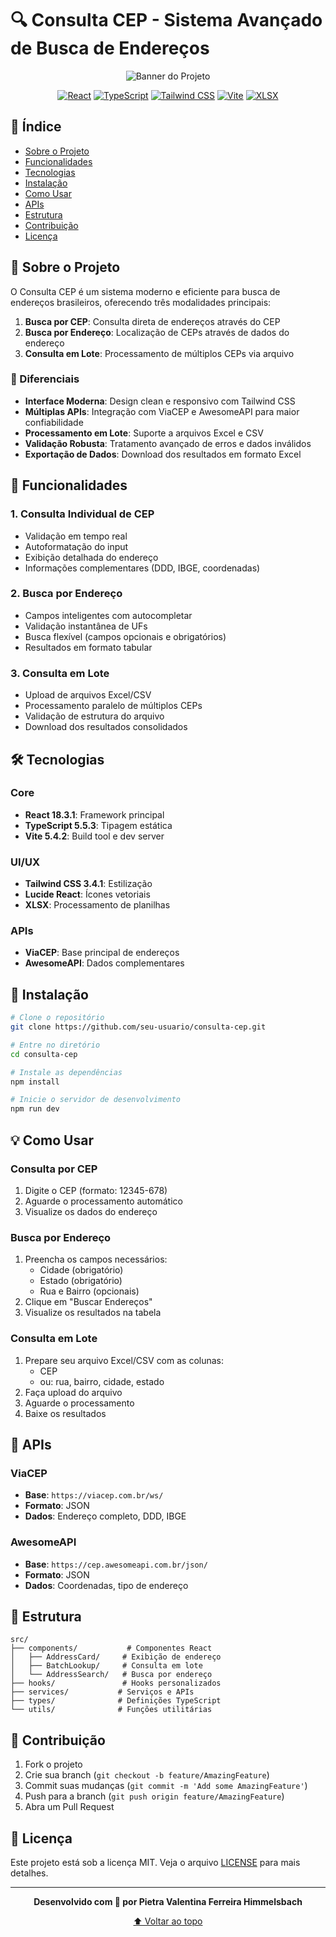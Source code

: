 # 🔍 Consulta CEP - Sistema Avançado de Busca de Endereços

<div align="center">

![Banner do Projeto](https://images.unsplash.com/photo-1579547944212-c4f4961a8dd8?auto=format&fit=crop&w=800&q=80)

[![React](https://img.shields.io/badge/React-18.3.1-61DAFB?logo=react&logoColor=white)](https://reactjs.org/)
[![TypeScript](https://img.shields.io/badge/TypeScript-5.5.3-3178C6?logo=typescript&logoColor=white)](https://www.typescriptlang.org/)
[![Tailwind CSS](https://img.shields.io/badge/Tailwind_CSS-3.4.1-38B2AC?logo=tailwind-css&logoColor=white)](https://tailwindcss.com/)
[![Vite](https://img.shields.io/badge/Vite-5.4.2-646CFF?logo=vite&logoColor=white)](https://vitejs.dev/)
[![XLSX](https://img.shields.io/badge/XLSX-0.18.5-217346?logo=microsoft-excel&logoColor=white)](https://www.npmjs.com/package/xlsx)

</div>

## 📑 Índice

- [Sobre o Projeto](#-sobre-o-projeto)
- [Funcionalidades](#-funcionalidades)
- [Tecnologias](#-tecnologias)
- [Instalação](#-instalação)
- [Como Usar](#-como-usar)
- [APIs](#-apis)
- [Estrutura](#-estrutura)
- [Contribuição](#-contribuição)
- [Licença](#-licença)

## 🎯 Sobre o Projeto

O Consulta CEP é um sistema moderno e eficiente para busca de endereços brasileiros, oferecendo três modalidades principais:

1. **Busca por CEP**: Consulta direta de endereços através do CEP
2. **Busca por Endereço**: Localização de CEPs através de dados do endereço
3. **Consulta em Lote**: Processamento de múltiplos CEPs via arquivo

### 🌟 Diferenciais

- **Interface Moderna**: Design clean e responsivo com Tailwind CSS
- **Múltiplas APIs**: Integração com ViaCEP e AwesomeAPI para maior confiabilidade
- **Processamento em Lote**: Suporte a arquivos Excel e CSV
- **Validação Robusta**: Tratamento avançado de erros e dados inválidos
- **Exportação de Dados**: Download dos resultados em formato Excel

## 🎨 Funcionalidades

### 1. Consulta Individual de CEP
- Validação em tempo real
- Autoformatação do input
- Exibição detalhada do endereço
- Informações complementares (DDD, IBGE, coordenadas)

### 2. Busca por Endereço
- Campos inteligentes com autocompletar
- Validação instantânea de UFs
- Busca flexível (campos opcionais e obrigatórios)
- Resultados em formato tabular

### 3. Consulta em Lote
- Upload de arquivos Excel/CSV
- Processamento paralelo de múltiplos CEPs
- Validação de estrutura do arquivo
- Download dos resultados consolidados

## 🛠 Tecnologias

### Core
- **React 18.3.1**: Framework principal
- **TypeScript 5.5.3**: Tipagem estática
- **Vite 5.4.2**: Build tool e dev server

### UI/UX
- **Tailwind CSS 3.4.1**: Estilização
- **Lucide React**: Ícones vetoriais
- **XLSX**: Processamento de planilhas

### APIs
- **ViaCEP**: Base principal de endereços
- **AwesomeAPI**: Dados complementares

## 🚀 Instalação

```bash
# Clone o repositório
git clone https://github.com/seu-usuario/consulta-cep.git

# Entre no diretório
cd consulta-cep

# Instale as dependências
npm install

# Inicie o servidor de desenvolvimento
npm run dev
```

## 💡 Como Usar

### Consulta por CEP
1. Digite o CEP (formato: 12345-678)
2. Aguarde o processamento automático
3. Visualize os dados do endereço

### Busca por Endereço
1. Preencha os campos necessários:
   - Cidade (obrigatório)
   - Estado (obrigatório)
   - Rua e Bairro (opcionais)
2. Clique em "Buscar Endereços"
3. Visualize os resultados na tabela

### Consulta em Lote
1. Prepare seu arquivo Excel/CSV com as colunas:
   - CEP
   - ou: rua, bairro, cidade, estado
2. Faça upload do arquivo
3. Aguarde o processamento
4. Baixe os resultados

## 🔌 APIs

### ViaCEP
- **Base**: `https://viacep.com.br/ws/`
- **Formato**: JSON
- **Dados**: Endereço completo, DDD, IBGE

### AwesomeAPI
- **Base**: `https://cep.awesomeapi.com.br/json/`
- **Formato**: JSON
- **Dados**: Coordenadas, tipo de endereço

## 📁 Estrutura

```
src/
├── components/           # Componentes React
│   ├── AddressCard/     # Exibição de endereço
│   ├── BatchLookup/     # Consulta em lote
│   └── AddressSearch/   # Busca por endereço
├── hooks/               # Hooks personalizados
├── services/           # Serviços e APIs
├── types/              # Definições TypeScript
└── utils/              # Funções utilitárias
```

## 🤝 Contribuição

1. Fork o projeto
2. Crie sua branch (`git checkout -b feature/AmazingFeature`)
3. Commit suas mudanças (`git commit -m 'Add some AmazingFeature'`)
4. Push para a branch (`git push origin feature/AmazingFeature`)
5. Abra um Pull Request

## 📄 Licença

Este projeto está sob a licença MIT. Veja o arquivo [LICENSE](LICENSE) para mais detalhes.

---

<div align="center">

**Desenvolvido com 💙 por Pietra Valentina Ferreira Himmelsbach**

[⬆ Voltar ao topo](#-consulta-cep---sistema-avançado-de-busca-de-endereços)

</div>